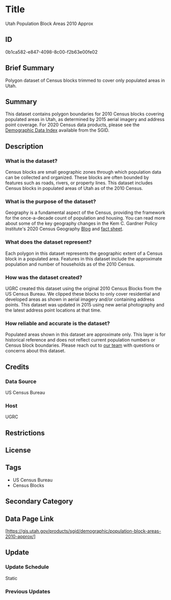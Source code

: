 # Title

Utah Population Block Areas 2010 Approx

## ID

0b1ca582-e847-4098-8c00-f2b63e00fe02

## Brief Summary

Polygon dataset of Census blocks trimmed to cover only populated areas in Utah.

## Summary

This dataset contains polygon boundaries for 2010 Census blocks covering populated areas in Utah, as determined by 2015 aerial imagery and address point coverage. For 2020 Census data products, please see the [Demographic Data Index](https://gis.utah.gov/products/sgid/demographic/) available from the SGID.

## Description

### What is the dataset?

Census blocks are small geographic zones through which population data can be collected and organized. These blocks are often bounded by features such as roads, rivers, or property lines. This dataset includes Census blocks in populated areas of Utah as of the 2010 Census.

### What is the purpose of the dataset?

Geography is a fundamental aspect of the Census, providing the framework for the once-a-decade count of population and housing. You can read more about some of the key geography changes in the Kem C. Gardner Policy Institute's 2020 Census Geography [Blog](https://gardner.utah.edu/blog/blog-whats-new-in-utahs-census-2020-geography/) and [fact sheet](https://d36oiwf74r1rap.cloudfront.net/wp-content/uploads/Geog-FS-Mar2021.pdf).

### What does the dataset represent?

Each polygon in this dataset represents the geographic extent of a Census block in a populated area. Features in this dataset include the approximate population and number of households as of the 2010 Census.

### How was the dataset created?

UGRC created this dataset using the original 2010 Census Blocks from the US Census Bureau. We clipped these blocks to only cover residential and developed areas as shown in aerial imagery and/or containing address points. This dataset was updated in 2015 using new aerial photography and the latest address point locations at that time.

### How reliable and accurate is the dataset?

Populated areas shown in this dataset are approximate only. This layer is for historical reference and does not reflect current population numbers or Census block boundaries. Please reach out to [our team](https://gis.utah.gov/contact/) with questions or concerns about this dataset.

## Credits

### Data Source

US Census Bureau

### Host

UGRC

## Restrictions

## License

## Tags

- US Census Bureau
- Census Blocks

## Secondary Category

## Data Page Link

[https://gis.utah.gov/products/sgid/demographic/population-block-areas-2010-approx/]

## Update

### Update Schedule

Static

### Previous Updates
